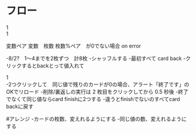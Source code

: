 # フロー

<div class="card">1</div>
<div class="card back"></div>
<div class="card finish">1</div>

変数ペア
変数　枚数
枚数%ペア　が0でない場合 on error

-8/2?　1～4までを2枚ずつ　計8枚
-シャッフルする
-最初すべて card back 
-クリックするとbackとって値入れて<div class="card">1</div>
-2つクリックして　同じ値で残りのカードが0の場合、アラート「終了です」のOKでリロード
-削除/裏返しの実行は 2 枚目をクリックしてから 0.5 秒後
-終了でなくて同じ値ならcard finishに2つする
-違うとfinishでないのすべてcard backに戻す

#アレンジ
-カードの枚数、変えれるようにする
-同じ値の数、変えれるようにする